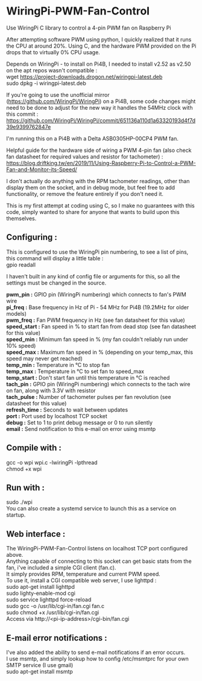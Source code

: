 # WiringPi-PWM-Fan-Control
Use WiringPi C library to control a 4-pin PWM fan on Raspberry Pi

After attempting software PWM using python, I quickly realized that it runs the CPU at around 20%.  Using C, and the hardware PWM provided on the Pi drops that to virtually 0% CPU usage.

Depends on WiringPi - to install on Pi4B, I needed to install v2.52 as v2.50 on the apt repos wasn't compatible :<br/>
wget https://project-downloads.drogon.net/wiringpi-latest.deb<br/>
sudo dpkg -i wiringpi-latest.deb

If you're going to use the unofficial mirror (https://github.com/WiringPi/WiringPi) on a Pi4B, some code changes might need to be done to adjust for the new way it handles the 54MHz clock with this commit :<br/>
https://github.com/WiringPi/WiringPi/commit/651136a110d1a63320193d4f7d39e9399762847e

I'm running this on a Pi4B with a Delta ASB0305HP-00CP4 PWM fan.

Helpful guide for the hardware side of wiring a PWM 4-pin fan (also check fan datasheet for required values and resistor for tachometer) :<br/>
https://blog.driftking.tw/en/2019/11/Using-Raspberry-Pi-to-Control-a-PWM-Fan-and-Monitor-its-Speed/

I don't actually do anything with the RPM tachometer readings, other than display them on the socket, and in debug mode, but feel free to add functionality, or remove the feature entirely if you don't need it.

This is my first attempt at coding using C, so I make no guarantees with this code, simply wanted to share for anyone that wants to build upon this themselves.

<h2>Configuring :</h2>
This is configured to use the WiringPi pin numbering, to see a list of pins, this command will display a little table :<br/>
gpio readall

I haven't built in any kind of config file or arguments for this, so all the settings must be changed in the source.

<b>pwm_pin :</b> GPIO pin (WiringPi numbering) which connects to fan's PWM wire<br/>
<b>pi_freq :</b> Base frequency in Hz of Pi - 54 MHz for Pi4B (19.2MHz for older models)<br/>
<b>pwm_freq :</b> Fan PWM frequency in Hz (see fan datasheet for this value)<br/>
<b>speed_start :</b> Fan speed in % to start fan from dead stop (see fan datasheet for this value)<br/>
<b>speed_min :</b> Minimum fan speed in % (my fan couldn't reliably run under 10% speed)<br/>
<b>speed_max :</b> Maximum fan speed in % (depending on your temp_max, this speed may never get reached)<br/>
<b>temp_min :</b> Temperature in °C to stop fan<br/>
<b>temp_max :</b> Temperature in °C to set fan to speed_max<br/>
<b>temp_start :</b> Don't start fan until this temperature in °C is reached<br/>
<b>tach_pin :</b> GPIO pin (WiringPi numbering) which connects to the tach wire on fan, along with 3.3V with resistor<br/>
<b>tach_pulse :</b> Number of tachometer pulses per fan revolution (see datasheet for this value)<br/>
<b>refresh_time :</b> Seconds to wait between updates<br/>
<b>port :</b> Port used by localhost TCP socket<br/>
<b>debug :</b> Set to 1 to print debug message or 0 to run silently<br/>
<b>email :</b> Send notification to this e-mail on error using msmtp

<h2>Compile with :</h2>
gcc -o wpi wpi.c -lwiringPi -lpthread<br/>
chmod +x wpi

<h2>Run with :</h2>
sudo ./wpi<br/>
You can also create a systemd service to launch this as a service on startup.

<h2>Web interface :</h2>
The WiringPi-PWM-Fan-Control listens on localhost TCP port configured above.<br/>
Anything capable of connecting to this socket can get basic stats from the fan, i've included a simple CGI client (fan.c).<br/>
It simply provides RPM, temperature and current PWM speed.<br/>
To use it, install a CGI compatible web server, I use lighttpd :<br/>
sudo apt-get install lighttpd<br/>
sudo lighty-enable-mod cgi<br/>
sudo service lighttpd force-reload<br/>
sudo gcc -o /usr/lib/cgi-in/fan.cgi fan.c<br/>
sudo chmod +x /usr/lib/cgi-in/fan.cgi<br/>
Access via http://&lt;pi-ip-address&gt;/cgi-bin/fan.cgi

<h2>E-mail error notifications :</h2>
I've also added the ability to send e-mail notifications if an error occurs.<br/>
I use msmtp, and simply lookup how to config /etc/msmtprc for your own SMTP service (I use gmail)<br/>
sudo apt-get install msmtp<br/>
